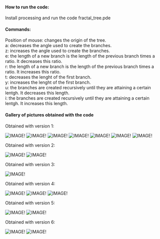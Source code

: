 #### How to run the code:  
Install processing and run the code fractal_tree.pde

#### Commands:  
Position of mouse: changes the origin of the tree.  
a: decreases the angle used to create the branches.  
z: increases the angle used to create the branches.  
e: the length of a new branch is the length of the previous branch times a ratio. It decreases this ratio.  
r: the length of a new branch is the length of the previous branch times a ratio. It increases this ratio.  
t: decreases the lenght of the first branch.  
y: increases the lenght of the first branch.  
u: the branches are created recursively until they are attaining a certain lentgh. It decreases this length.  
i: the branches are created recursively until they are attaining a certain lentgh. It increases this length.  


#### Gallery of pictures obtained with the code  

Obtained with version 1:  

![IMAGE!](pictures/v1image1.png)
![IMAGE!](pictures/v1image2.png)
![IMAGE!](pictures/v1image3.png)
![IMAGE!](pictures/v1image4.png)
![IMAGE!](pictures/v1image5.png)
![IMAGE!](pictures/v1image6.png)
![IMAGE!](pictures/v1image7.png)

Obtained with version 2:  

![IMAGE!](pictures/v2image1.png)
![IMAGE!](pictures/v2image2.png)

Obtained with version 3:  

![IMAGE!](pictures/v3image1.png)

Obtained with version 4:  

![IMAGE!](pictures/v4image1.png)
![IMAGE!](pictures/v4image2.png)
![IMAGE!](pictures/v4image3.png)

Obtained with version 5:  

![IMAGE!](pictures/v5image1.png)
![IMAGE!](pictures/v5image2.png)

Obtained with version 6:  

![IMAGE!](pictures/v6image1.png)
![IMAGE!](pictures/v6image2.png)


